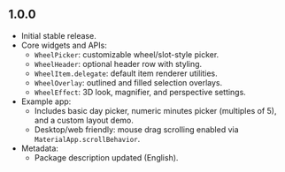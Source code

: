 ## 1.0.0
- Initial stable release.
- Core widgets and APIs:
  - `WheelPicker`: customizable wheel/slot-style picker.
  - `WheelHeader`: optional header row with styling.
  - `WheelItem.delegate`: default item renderer utilities.
  - `WheelOverlay`: outlined and filled selection overlays.
  - `WheelEffect`: 3D look, magnifier, and perspective settings.
- Example app:
  - Includes basic day picker, numeric minutes picker (multiples of 5), and a custom layout demo.
  - Desktop/web friendly: mouse drag scrolling enabled via `MaterialApp.scrollBehavior`.
- Metadata:
  - Package description updated (English).
